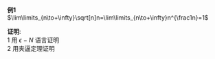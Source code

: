 **例1**  
$\lim\limits_{n\to+\infty}\sqrt[n]n=\lim\limits_{n\to+\infty}n^{\frac1n}=1$  
  
**证明**:  
1 用 $\epsilon-N$ 语言证明  
2 用夹逼定理证明  
